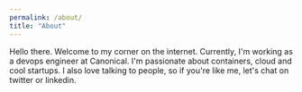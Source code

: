 ```yaml
---
permalink: /about/
title: "About"
---
```


Hello there. Welcome to my corner on the internet. Currently, I'm working as a devops
engineer at Canonical. I'm passionate about containers, cloud and cool startups. I also love talking to people, so if you're like me, let's chat on twitter or linkedin. 